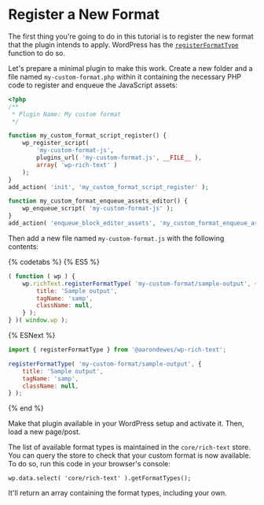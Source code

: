 # Register a New Format

The first thing you're going to do in this tutorial is to register the new format that the plugin intends to apply. WordPress has the [`registerFormatType`](/packages/rich-text/README.md#registerFormatType) function to do so.

Let's prepare a minimal plugin to make this work. Create a new folder and a file named `my-custom-format.php` within it containing the necessary PHP code to register and enqueue the JavaScript assets:

```php
<?php
/**
 * Plugin Name: My custom format
 */

function my_custom_format_script_register() {
	wp_register_script(
		'my-custom-format-js',
		plugins_url( 'my-custom-format.js', __FILE__ ),
		array( 'wp-rich-text' )
	);
}
add_action( 'init', 'my_custom_format_script_register' );

function my_custom_format_enqueue_assets_editor() {
	wp_enqueue_script( 'my-custom-format-js' );
}
add_action( 'enqueue_block_editor_assets', 'my_custom_format_enqueue_assets_editor' );
```

Then add a new file named `my-custom-format.js` with the following contents:

{% codetabs %}
{% ES5 %}

```js
( function ( wp ) {
	wp.richText.registerFormatType( 'my-custom-format/sample-output', {
		title: 'Sample output',
		tagName: 'samp',
		className: null,
	} );
} )( window.wp );
```

{% ESNext %}

```js
import { registerFormatType } from '@aarondewes/wp-rich-text';

registerFormatType( 'my-custom-format/sample-output', {
	title: 'Sample output',
	tagName: 'samp',
	className: null,
} );
```

{% end %}

Make that plugin available in your WordPress setup and activate it. Then, load a new page/post.

The list of available format types is maintained in the `core/rich-text` store. You can query the store to check that your custom format is now available. To do so, run this code in your browser's console:

    wp.data.select( 'core/rich-text' ).getFormatTypes();

It'll return an array containing the format types, including your own.
